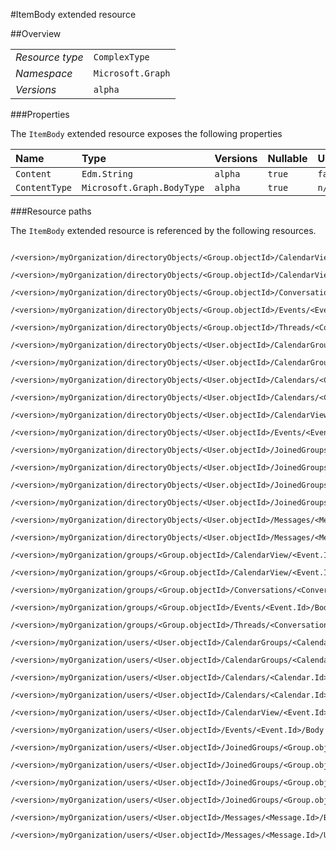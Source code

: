 #ItemBody extended resource

 



##Overview

|  |  | 
| :-- | :-- | 
| _Resource type_ | `ComplexType` | 
| _Namespace_ | `Microsoft.Graph` | 
| _Versions_ | `alpha` | 


###Properties

The `ItemBody` extended resource exposes the following properties 

| Name | Type | Versions | Nullable | Unicode | Comments | 
| :-- | :-- | :-- | :-- | :-- | :-- | 
| `Content` | `Edm.String` | `alpha` | `true` | `false` |  | 
| `ContentType` | `Microsoft.Graph.BodyType` | `alpha` | `true` | `n/a` |  | 


###Resource paths

The `ItemBody` extended resource is referenced by the following resources. 

```
	/<version>/myOrganization/directoryObjects/<Group.objectId>/CalendarView/<Event.Id>/Body
	/<version>/myOrganization/directoryObjects/<Group.objectId>/CalendarView/<Event.Id>/Instances/<Event.Id>/Body
	/<version>/myOrganization/directoryObjects/<Group.objectId>/Conversations/<Conversation.Id>/Threads/<ConversationThread.Id>/Posts/<Post.Id>/Body
	/<version>/myOrganization/directoryObjects/<Group.objectId>/Events/<Event.Id>/Body
	/<version>/myOrganization/directoryObjects/<Group.objectId>/Threads/<ConversationThread.Id>/Posts/<Post.Id>/Body
	/<version>/myOrganization/directoryObjects/<User.objectId>/CalendarGroups/<CalendarGroup.Id>/Calendars/<Calendar.Id>/CalendarView/<Event.Id>/Body
	/<version>/myOrganization/directoryObjects/<User.objectId>/CalendarGroups/<CalendarGroup.Id>/Calendars/<Calendar.Id>/Events/<Event.Id>/Body
	/<version>/myOrganization/directoryObjects/<User.objectId>/Calendars/<Calendar.Id>/CalendarView/<Event.Id>/Body
	/<version>/myOrganization/directoryObjects/<User.objectId>/Calendars/<Calendar.Id>/Events/<Event.Id>/Body
	/<version>/myOrganization/directoryObjects/<User.objectId>/CalendarView/<Event.Id>/Body
	/<version>/myOrganization/directoryObjects/<User.objectId>/Events/<Event.Id>/Body
	/<version>/myOrganization/directoryObjects/<User.objectId>/JoinedGroups/<Group.objectId>/CalendarView/<Event.Id>/Body
	/<version>/myOrganization/directoryObjects/<User.objectId>/JoinedGroups/<Group.objectId>/Conversations/<Conversation.Id>/Threads/<ConversationThread.Id>/Posts/<Post.Id>/Body
	/<version>/myOrganization/directoryObjects/<User.objectId>/JoinedGroups/<Group.objectId>/Events/<Event.Id>/Body
	/<version>/myOrganization/directoryObjects/<User.objectId>/JoinedGroups/<Group.objectId>/Threads/<ConversationThread.Id>/Posts/<Post.Id>/Body
	/<version>/myOrganization/directoryObjects/<User.objectId>/Messages/<Message.Id>/Body
	/<version>/myOrganization/directoryObjects/<User.objectId>/Messages/<Message.Id>/UniqueBody
	/<version>/myOrganization/groups/<Group.objectId>/CalendarView/<Event.Id>/Body
	/<version>/myOrganization/groups/<Group.objectId>/CalendarView/<Event.Id>/Instances/<Event.Id>/Body
	/<version>/myOrganization/groups/<Group.objectId>/Conversations/<Conversation.Id>/Threads/<ConversationThread.Id>/Posts/<Post.Id>/Body
	/<version>/myOrganization/groups/<Group.objectId>/Events/<Event.Id>/Body
	/<version>/myOrganization/groups/<Group.objectId>/Threads/<ConversationThread.Id>/Posts/<Post.Id>/Body
	/<version>/myOrganization/users/<User.objectId>/CalendarGroups/<CalendarGroup.Id>/Calendars/<Calendar.Id>/CalendarView/<Event.Id>/Body
	/<version>/myOrganization/users/<User.objectId>/CalendarGroups/<CalendarGroup.Id>/Calendars/<Calendar.Id>/Events/<Event.Id>/Body
	/<version>/myOrganization/users/<User.objectId>/Calendars/<Calendar.Id>/CalendarView/<Event.Id>/Body
	/<version>/myOrganization/users/<User.objectId>/Calendars/<Calendar.Id>/Events/<Event.Id>/Body
	/<version>/myOrganization/users/<User.objectId>/CalendarView/<Event.Id>/Body
	/<version>/myOrganization/users/<User.objectId>/Events/<Event.Id>/Body
	/<version>/myOrganization/users/<User.objectId>/JoinedGroups/<Group.objectId>/CalendarView/<Event.Id>/Body
	/<version>/myOrganization/users/<User.objectId>/JoinedGroups/<Group.objectId>/Conversations/<Conversation.Id>/Threads/<ConversationThread.Id>/Posts/<Post.Id>/Body
	/<version>/myOrganization/users/<User.objectId>/JoinedGroups/<Group.objectId>/Events/<Event.Id>/Body
	/<version>/myOrganization/users/<User.objectId>/JoinedGroups/<Group.objectId>/Threads/<ConversationThread.Id>/Posts/<Post.Id>/Body
	/<version>/myOrganization/users/<User.objectId>/Messages/<Message.Id>/Body
	/<version>/myOrganization/users/<User.objectId>/Messages/<Message.Id>/UniqueBody
```





<!-- {
"type": "#page.annotation",
"tocPath": "ComplexType/ItemBody",
"section": "documentation"
} -->